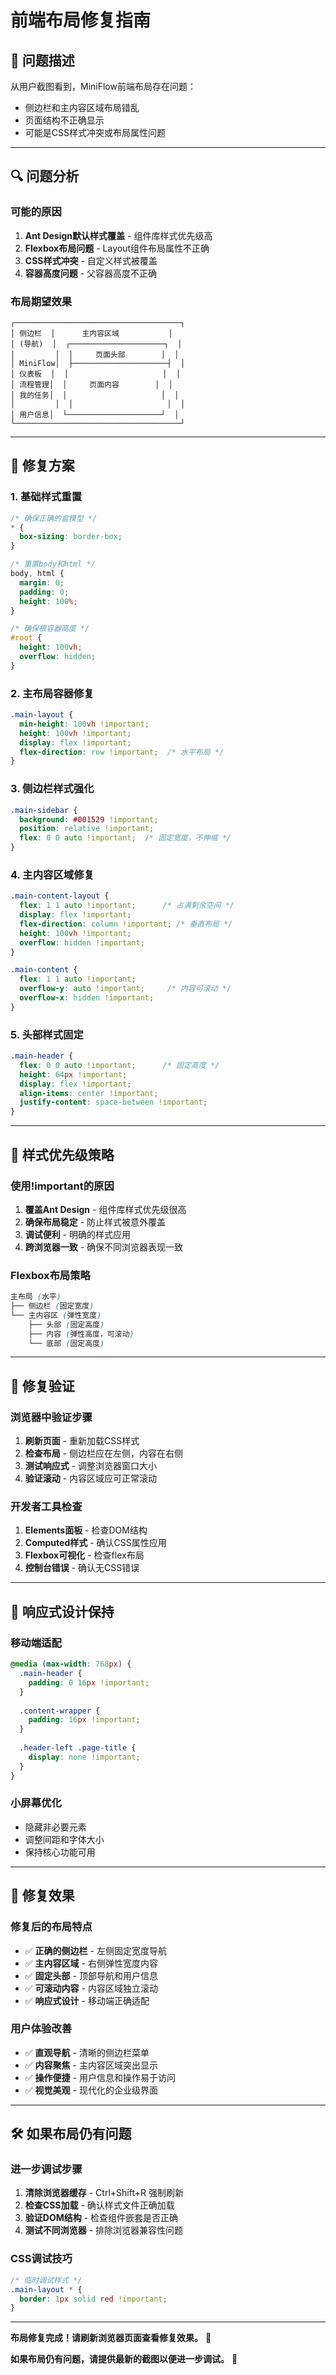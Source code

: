 # 前端布局修复指南

## 🎯 问题描述

从用户截图看到，MiniFlow前端布局存在问题：
- 侧边栏和主内容区域布局错乱
- 页面结构不正确显示
- 可能是CSS样式冲突或布局属性问题

---

## 🔍 问题分析

### **可能的原因**
1. **Ant Design默认样式覆盖** - 组件库样式优先级高
2. **Flexbox布局问题** - Layout组件布局属性不正确
3. **CSS样式冲突** - 自定义样式被覆盖
4. **容器高度问题** - 父容器高度不正确

### **布局期望效果**
```
┌─────────────────────────────────────┐
│ 侧边栏  │      主内容区域           │
│ (导航)  │  ┌─────────────────────┐  │
│         │  │     页面头部        │  │
│ MiniFlow│  ├─────────────────────┤  │
│ 仪表板  │  │                     │  │
│ 流程管理│  │     页面内容        │  │
│ 我的任务│  │                     │  │
│         │  │                     │  │
│ 用户信息│  └─────────────────────┘  │
└─────────────────────────────────────┘
```

---

## 🔧 修复方案

### **1. 基础样式重置**
```css
/* 确保正确的盒模型 */
* {
  box-sizing: border-box;
}

/* 重置body和html */
body, html {
  margin: 0;
  padding: 0;
  height: 100%;
}

/* 确保根容器高度 */
#root {
  height: 100vh;
  overflow: hidden;
}
```

### **2. 主布局容器修复**
```css
.main-layout {
  min-height: 100vh !important;
  height: 100vh !important;
  display: flex !important;
  flex-direction: row !important;  /* 水平布局 */
}
```

### **3. 侧边栏样式强化**
```css
.main-sidebar {
  background: #001529 !important;
  position: relative !important;
  flex: 0 0 auto !important;  /* 固定宽度，不伸缩 */
}
```

### **4. 主内容区域修复**
```css
.main-content-layout {
  flex: 1 1 auto !important;      /* 占满剩余空间 */
  display: flex !important;
  flex-direction: column !important; /* 垂直布局 */
  height: 100vh !important;
  overflow: hidden !important;
}

.main-content {
  flex: 1 1 auto !important;
  overflow-y: auto !important;     /* 内容可滚动 */
  overflow-x: hidden !important;
}
```

### **5. 头部样式固定**
```css
.main-header {
  flex: 0 0 auto !important;      /* 固定高度 */
  height: 64px !important;
  display: flex !important;
  align-items: center !important;
  justify-content: space-between !important;
}
```

---

## 🎨 样式优先级策略

### **使用!important的原因**
1. **覆盖Ant Design** - 组件库样式优先级很高
2. **确保布局稳定** - 防止样式被意外覆盖
3. **调试便利** - 明确的样式应用
4. **跨浏览器一致** - 确保不同浏览器表现一致

### **Flexbox布局策略**
```css
主布局 (水平)
├── 侧边栏 (固定宽度)
└── 主内容区 (弹性宽度)
    ├── 头部 (固定高度)
    ├── 内容 (弹性高度，可滚动)
    └── 底部 (固定高度)
```

---

## 🧪 修复验证

### **浏览器中验证步骤**
1. **刷新页面** - 重新加载CSS样式
2. **检查布局** - 侧边栏应在左侧，内容在右侧
3. **测试响应式** - 调整浏览器窗口大小
4. **验证滚动** - 内容区域应可正常滚动

### **开发者工具检查**
1. **Elements面板** - 检查DOM结构
2. **Computed样式** - 确认CSS属性应用
3. **Flexbox可视化** - 检查flex布局
4. **控制台错误** - 确认无CSS错误

---

## 📱 响应式设计保持

### **移动端适配**
```css
@media (max-width: 768px) {
  .main-header {
    padding: 0 16px !important;
  }
  
  .content-wrapper {
    padding: 16px !important;
  }
  
  .header-left .page-title {
    display: none !important;
  }
}
```

### **小屏幕优化**
- 隐藏非必要元素
- 调整间距和字体大小
- 保持核心功能可用

---

## 🎯 修复效果

### **修复后的布局特点**
- ✅ **正确的侧边栏** - 左侧固定宽度导航
- ✅ **主内容区域** - 右侧弹性宽度内容
- ✅ **固定头部** - 顶部导航和用户信息
- ✅ **可滚动内容** - 内容区域独立滚动
- ✅ **响应式设计** - 移动端正确适配

### **用户体验改善**
- ✅ **直观导航** - 清晰的侧边栏菜单
- ✅ **内容聚焦** - 主内容区域突出显示
- ✅ **操作便捷** - 用户信息和操作易于访问
- ✅ **视觉美观** - 现代化的企业级界面

---

## 🛠️ 如果布局仍有问题

### **进一步调试步骤**
1. **清除浏览器缓存** - Ctrl+Shift+R 强制刷新
2. **检查CSS加载** - 确认样式文件正确加载
3. **验证DOM结构** - 检查组件嵌套是否正确
4. **测试不同浏览器** - 排除浏览器兼容性问题

### **CSS调试技巧**
```css
/* 临时调试样式 */
.main-layout * {
  border: 1px solid red !important;
}
```

---

**布局修复完成！请刷新浏览器页面查看修复效果。** 🎨

**如果布局仍有问题，请提供最新的截图以便进一步调试。** 🔧
